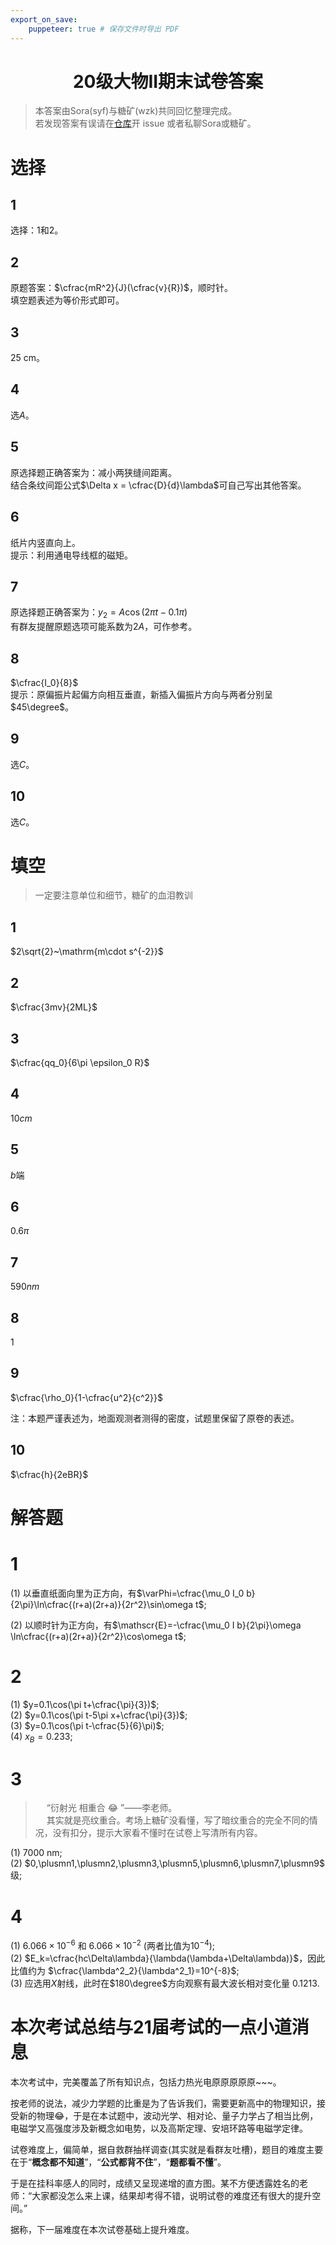 ```yaml
---
export_on_save:
    puppeteer: true # 保存文件时导出 PDF
---
```


# <center>20级大物II期末试卷答案</center>

> 本答案由Sora(syf)与糖矿(wzk)共同回忆整理完成。  
> 若发现答案有误请在[仓库](https://github.com/SoraShu/Phisics-Homework)开 issue 或者私聊Sora或糖矿。

# 选择

## 1

选择：1和2。

## 2
原题答案：$\cfrac{mR^2}{J}(\cfrac{v}{R})$，顺时针。  
填空题表述为等价形式即可。

## 3

$25~\mathrm{cm}$。

## 4

选$A$。

## 5

原选择题正确答案为：减小两狭缝间距离。  
结合条纹间距公式$\Delta x = \cfrac{D}{d}\lambda$可自己写出其他答案。

## 6

纸片内竖直向上。  
提示：利用通电导线框的磁矩。

## 7

原选择题正确答案为：$y_2 = A\cos (2\pi t-0.1\pi)$  
有群友提醒原题选项可能系数为$2A$，可作参考。

## 8

$\cfrac{I_0}{8}$  
提示：原偏振片起偏方向相互垂直，新插入偏振片方向与两者分别呈$45\degree$。

## 9

选$C$。

## 10

选$C$。

# 填空

> 一定要注意单位和细节，糖矿的血泪教训

## 1

$2\sqrt{2}~\mathrm{m\cdot s^{-2}}$

## 2

$\cfrac{3mv}{2ML}$

## 3

$\cfrac{qq_0}{6\pi \epsilon_0 R}$

## 4

$10cm$

## 5

$b$端

## 6

$0.6\pi$

## 7

$590nm$

## 8

$1$

## 9

$\cfrac{\rho_0}{1-\cfrac{u^2}{c^2}}$

注：本题严谨表述为，地面观测者测得的密度，试题里保留了原卷的表述。

## 10

$\cfrac{h}{2eBR}$

# 解答题

# 1

(1) 以垂直纸面向里为正方向，有$\varPhi=\cfrac{\mu_0 I_0 b}{2\pi}\ln\cfrac{(r+a)(2r+a)}{2r^2}\sin\omega t$;

(2) 以顺时针为正方向，有$\mathscr{E}=-\cfrac{\mu_0 I b}{2\pi}\omega \ln\cfrac{(r+a)(2r+a)}{2r^2}\cos\omega t$;

# 2

(1) $y=0.1\cos(\pi t+\cfrac{\pi}{3})$;  
(2) $y=0.1\cos(\pi t-5\pi x+\cfrac{\pi}{3})$;  
(3) $y=0.1\cos(\pi t-\cfrac{5}{6}\pi)$;  
(4) $x_B=0.233$;  

# 3

> &emsp; “衍射光 相重合 :joy: ”——李老师。  
> &emsp; 其实就是亮纹重合。考场上糖矿没看懂，写了暗纹重合的完全不同的情况，没有扣分，提示大家看不懂时在试卷上写清所有内容。

(1) $7000~\mathrm{nm}$;  
(2) $0,\plusmn1,\plusmn2,\plusmn3,\plusmn5,\plusmn6,\plusmn7,\plusmn9$ 级;

# 4

(1) $6.066\times 10^{-6}$ 和 $6.066\times 10^{-2}$ (两者比值为$10^{-4}$);  
(2) $E_k=\cfrac{hc\Delta\lambda}{\lambda(\lambda+\Delta\lambda)}$，因此比值约为 $\cfrac{\lambda^2_2}{\lambda^2_1}=10^{-8}$;  
(3) 应选用$X$射线，此时在$180\degree$方向观察有最大波长相对变化量 $0.1213$.

# 本次考试总结与21届考试的一点小道消息

本次考试中，完美覆盖了所有知识点，包括力热光电原原原原原~~~。

按老师的说法，减少力学题的比重是为了告诉我们，需要更新高中的物理知识，接受新的物理:joy:，于是在本试题中，波动光学、相对论、量子力学占了相当比例，电磁学又高强度涉及新概念如电势，以及高斯定理、安培环路等电磁学定律。

试卷难度上，偏简单，据自救群抽样调查(其实就是看群友吐槽)，题目的难度主要在于“**概念都不知道**”，“**公式都背不住**”，“**题都看不懂**”。

于是在挂科率感人的同时，成绩又呈现递增的直方图。某不方便透露姓名的老师：“大家都没怎么来上课，结果却考得不错，说明试卷的难度还有很大的提升空间。”

据称，下一届难度在本次试卷基础上提升难度。